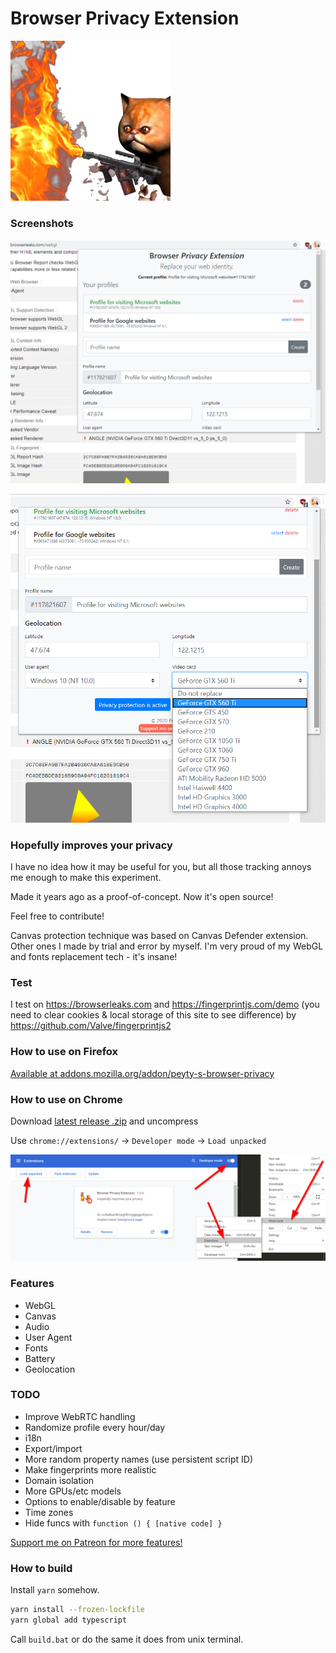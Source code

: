 # Browser Privacy Extension

![Pussy with firethrower](kitty.png?raw=true)

### Screenshots

![Profiles](profiles.png?raw=true)

![Features](features.png?raw=true)

### Hopefully improves your privacy

I have no idea how it may be useful for you,
but all those tracking annoys me enough to make this experiment.

Made it years ago as a proof-of-concept. Now it's open source!

Feel free to contribute!

Canvas protection technique was based on Canvas Defender extension. Other ones
I made by trial and error by myself.
I'm very proud of my WebGL and fonts replacement tech - it's insane!

### Test

I test on https://browserleaks.com
and https://fingerprintjs.com/demo
(you need to clear cookies & local storage of this site to see difference)
by https://github.com/Valve/fingerprintjs2

### How to use on Firefox

[Available at addons.mozilla.org/addon/peyty-s-browser-privacy](https://addons.mozilla.org/addon/peyty-s-browser-privacy/)

### How to use on Chrome

Download
[latest release .zip](https://github.com/PeyTy/peytys-browser-privacy-extension/releases)
and uncompress

Use `chrome://extensions/` -> `Developer mode` -> `Load unpacked`

![How to devmode](devmode.png?raw=true)

### Features

- WebGL
- Canvas
- Audio
- User Agent
- Fonts
- Battery
- Geolocation

### TODO

- Improve WebRTC handling
- Randomize profile every hour/day
- i18n
- Export/import
- More random property names (use persistent script ID)
- Make fingerprints more realistic
- Domain isolation
- More GPUs/etc models
- Options to enable/disable by feature
- Time zones
- Hide funcs with `function () { [native code] }`

[Support me on Patreon for more features!](https://www.patreon.com/PeyTy)

### How to build

Install `yarn` somehow.

```sh
yarn install --frozen-lockfile
yarn global add typescript
```

Call `build.bat` or do the same it does from unix terminal.
